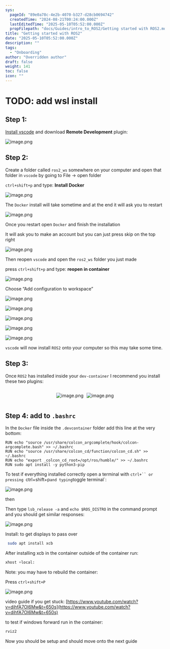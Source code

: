```yaml
---
sys:
  pageId: "89e0a78c-4e2b-4070-b327-d28cb0694742"
  createdTime: "2024-08-21T00:24:00.000Z"
  lastEditedTime: "2025-05-10T05:52:00.000Z"
  propFilepath: "docs/Guides/intro_to_ROS2/Getting started with ROS2.md"
title: "Getting started with ROS2"
date: "2025-05-10T05:52:00.000Z"
description: ""
tags:
  - "Onboarding"
author: "Overridden author"
draft: false
weight: 141
toc: false
icon: ""
---
```


# TODO: add wsl install

## Step 1:

[Install vscode](https://code.visualstudio.com/download) and download **Remote Development** plugin:

![image.png](https://prod-files-secure.s3.us-west-2.amazonaws.com/d518164a-d88e-44d1-a4ee-3adb3bd8bce0/efb52993-1881-4a40-b95e-6f020334f022/image.png?X-Amz-Algorithm=AWS4-HMAC-SHA256&X-Amz-Content-Sha256=UNSIGNED-PAYLOAD&X-Amz-Credential=ASIAZI2LB46672OCOUM6%2F20250528%2Fus-west-2%2Fs3%2Faws4_request&X-Amz-Date=20250528T022857Z&X-Amz-Expires=3600&X-Amz-Security-Token=IQoJb3JpZ2luX2VjEKH%2F%2F%2F%2F%2F%2F%2F%2F%2F%2FwEaCXVzLXdlc3QtMiJIMEYCIQDq1d3IPusKkSjpip%2BC0lkTGQb4N5i3s6hSS55O4vyNRAIhAL0ivjGuw4RYTRowZKOw7xwsD1OQrUfcwU0pGFrtFGGpKv8DCGoQABoMNjM3NDIzMTgzODA1IgwQtw77or0IleaEtcAq3ANknETxyUCB1svwiFkQdOZBMT4jWjB%2BgghBya8Eu6KtQUXpOFC0V3PoUHbn%2FiY3shCKHKXlHiJoLxwLtnajktPaRP00%2BMeJli3WiVMpeXRDT8HIbr7oIzj5hEMrmykQFNAWFcL%2F5P2zWmasN%2Feyp4Y3wA8efvNq8E2aBiKZHXJ2PV6fnXcELookq%2F1LQfLmZJgS2irLvKyHgbyBS3V7xsEbzv4rpg77y%2FD%2FTiwyhYTNmUwQVfh%2F5TpaGnR0LgqCNCtmcP8Z3UmtMr%2BBdykUPkVRCkjbnjsFrHNbG%2BDCmItHeJ%2FJwbHsKH%2BWG6ggyyj6C0bhubf5Sixs0JSqs%2Fdn3nJLJYger9UpJJRTKc54nvZqhLD1miALpqjeKzkTMeZ4u9J44FKzHsu6gDBgD%2FIPUnhhG%2FiYziRp3N4RDQ5xUghN9mDmL0M00R0HAjZqKWg9Z1vuzD6m4z5dLDk05Wyatf9CyevkhSx3LkSX6E258mF6h86bf4C7uwQjZLqoPWMNUUnwjskCXfJuE5x5Odkt4dA%2F5c1nijbIldDWg0PyVU1uY6Foa0WZRl3NJ5MsycUmH9Za4PkpzfiVoLmUEyX7%2BJw1wYRDSwc68M7m92I8GB0FB7qz%2BNPBQCSD7RrmdjCMvdnBBjqkAQgZWF0WnfXfJ1UZLyBaWlyWL51tzaJvZbaTC4v2%2FbSp15b9xdwRrPJ3TXZ7mXH0eNGWFGDoE4CC1btW0vNqNWZ2nEEdhDdrvR94H76vJsznOaZTOc%2FGw6RPLiCwL2FCqvQtbjQPO9TD4S5N6feaye9fuSH%2BQB3fg%2Bs40FSI4pBDOaepdl%2B8QXQCrFlu4BCIGAYPGIcBwelihyI7sDln2sR9l%2B9%2B&X-Amz-Signature=e9bd47ff5466af15a18575c73eec5d41e924fb0c99d841f9e67a90de73098af7&X-Amz-SignedHeaders=host&x-id=GetObject)

## Step 2:

Create a folder called `ros2_ws` somewhere on your computer and open that folder in `vscode` by going to File → open folder 

`ctrl+shift+p` and type: **Install Docker**

![image.png](https://prod-files-secure.s3.us-west-2.amazonaws.com/d518164a-d88e-44d1-a4ee-3adb3bd8bce0/2269dc0e-1cd5-47ff-bceb-c04ad9b2eab0/image.png?X-Amz-Algorithm=AWS4-HMAC-SHA256&X-Amz-Content-Sha256=UNSIGNED-PAYLOAD&X-Amz-Credential=ASIAZI2LB46672OCOUM6%2F20250528%2Fus-west-2%2Fs3%2Faws4_request&X-Amz-Date=20250528T022857Z&X-Amz-Expires=3600&X-Amz-Security-Token=IQoJb3JpZ2luX2VjEKH%2F%2F%2F%2F%2F%2F%2F%2F%2F%2FwEaCXVzLXdlc3QtMiJIMEYCIQDq1d3IPusKkSjpip%2BC0lkTGQb4N5i3s6hSS55O4vyNRAIhAL0ivjGuw4RYTRowZKOw7xwsD1OQrUfcwU0pGFrtFGGpKv8DCGoQABoMNjM3NDIzMTgzODA1IgwQtw77or0IleaEtcAq3ANknETxyUCB1svwiFkQdOZBMT4jWjB%2BgghBya8Eu6KtQUXpOFC0V3PoUHbn%2FiY3shCKHKXlHiJoLxwLtnajktPaRP00%2BMeJli3WiVMpeXRDT8HIbr7oIzj5hEMrmykQFNAWFcL%2F5P2zWmasN%2Feyp4Y3wA8efvNq8E2aBiKZHXJ2PV6fnXcELookq%2F1LQfLmZJgS2irLvKyHgbyBS3V7xsEbzv4rpg77y%2FD%2FTiwyhYTNmUwQVfh%2F5TpaGnR0LgqCNCtmcP8Z3UmtMr%2BBdykUPkVRCkjbnjsFrHNbG%2BDCmItHeJ%2FJwbHsKH%2BWG6ggyyj6C0bhubf5Sixs0JSqs%2Fdn3nJLJYger9UpJJRTKc54nvZqhLD1miALpqjeKzkTMeZ4u9J44FKzHsu6gDBgD%2FIPUnhhG%2FiYziRp3N4RDQ5xUghN9mDmL0M00R0HAjZqKWg9Z1vuzD6m4z5dLDk05Wyatf9CyevkhSx3LkSX6E258mF6h86bf4C7uwQjZLqoPWMNUUnwjskCXfJuE5x5Odkt4dA%2F5c1nijbIldDWg0PyVU1uY6Foa0WZRl3NJ5MsycUmH9Za4PkpzfiVoLmUEyX7%2BJw1wYRDSwc68M7m92I8GB0FB7qz%2BNPBQCSD7RrmdjCMvdnBBjqkAQgZWF0WnfXfJ1UZLyBaWlyWL51tzaJvZbaTC4v2%2FbSp15b9xdwRrPJ3TXZ7mXH0eNGWFGDoE4CC1btW0vNqNWZ2nEEdhDdrvR94H76vJsznOaZTOc%2FGw6RPLiCwL2FCqvQtbjQPO9TD4S5N6feaye9fuSH%2BQB3fg%2Bs40FSI4pBDOaepdl%2B8QXQCrFlu4BCIGAYPGIcBwelihyI7sDln2sR9l%2B9%2B&X-Amz-Signature=223fd326eb0fac54edc5f477363692eccca0f2acaa19cca3c128c78e3fe66093&X-Amz-SignedHeaders=host&x-id=GetObject)

The `Docker` install will take sometime and at the end it will ask you to restart

![image.png](https://prod-files-secure.s3.us-west-2.amazonaws.com/d518164a-d88e-44d1-a4ee-3adb3bd8bce0/ed233f78-be33-4b1f-b89c-9c346c0e961e/image.png?X-Amz-Algorithm=AWS4-HMAC-SHA256&X-Amz-Content-Sha256=UNSIGNED-PAYLOAD&X-Amz-Credential=ASIAZI2LB46672OCOUM6%2F20250528%2Fus-west-2%2Fs3%2Faws4_request&X-Amz-Date=20250528T022857Z&X-Amz-Expires=3600&X-Amz-Security-Token=IQoJb3JpZ2luX2VjEKH%2F%2F%2F%2F%2F%2F%2F%2F%2F%2FwEaCXVzLXdlc3QtMiJIMEYCIQDq1d3IPusKkSjpip%2BC0lkTGQb4N5i3s6hSS55O4vyNRAIhAL0ivjGuw4RYTRowZKOw7xwsD1OQrUfcwU0pGFrtFGGpKv8DCGoQABoMNjM3NDIzMTgzODA1IgwQtw77or0IleaEtcAq3ANknETxyUCB1svwiFkQdOZBMT4jWjB%2BgghBya8Eu6KtQUXpOFC0V3PoUHbn%2FiY3shCKHKXlHiJoLxwLtnajktPaRP00%2BMeJli3WiVMpeXRDT8HIbr7oIzj5hEMrmykQFNAWFcL%2F5P2zWmasN%2Feyp4Y3wA8efvNq8E2aBiKZHXJ2PV6fnXcELookq%2F1LQfLmZJgS2irLvKyHgbyBS3V7xsEbzv4rpg77y%2FD%2FTiwyhYTNmUwQVfh%2F5TpaGnR0LgqCNCtmcP8Z3UmtMr%2BBdykUPkVRCkjbnjsFrHNbG%2BDCmItHeJ%2FJwbHsKH%2BWG6ggyyj6C0bhubf5Sixs0JSqs%2Fdn3nJLJYger9UpJJRTKc54nvZqhLD1miALpqjeKzkTMeZ4u9J44FKzHsu6gDBgD%2FIPUnhhG%2FiYziRp3N4RDQ5xUghN9mDmL0M00R0HAjZqKWg9Z1vuzD6m4z5dLDk05Wyatf9CyevkhSx3LkSX6E258mF6h86bf4C7uwQjZLqoPWMNUUnwjskCXfJuE5x5Odkt4dA%2F5c1nijbIldDWg0PyVU1uY6Foa0WZRl3NJ5MsycUmH9Za4PkpzfiVoLmUEyX7%2BJw1wYRDSwc68M7m92I8GB0FB7qz%2BNPBQCSD7RrmdjCMvdnBBjqkAQgZWF0WnfXfJ1UZLyBaWlyWL51tzaJvZbaTC4v2%2FbSp15b9xdwRrPJ3TXZ7mXH0eNGWFGDoE4CC1btW0vNqNWZ2nEEdhDdrvR94H76vJsznOaZTOc%2FGw6RPLiCwL2FCqvQtbjQPO9TD4S5N6feaye9fuSH%2BQB3fg%2Bs40FSI4pBDOaepdl%2B8QXQCrFlu4BCIGAYPGIcBwelihyI7sDln2sR9l%2B9%2B&X-Amz-Signature=6c019c9331397ec47307be0c8b2abac3df2cd8977730ef3c258078b4c65de272&X-Amz-SignedHeaders=host&x-id=GetObject)

Once you restart open `Docker` and finish the installation

It will ask you to make an account but you can just press skip on the top right

![image.png](https://prod-files-secure.s3.us-west-2.amazonaws.com/d518164a-d88e-44d1-a4ee-3adb3bd8bce0/21010ad9-1659-4fd9-9f59-9932a09b2a3d/image.png?X-Amz-Algorithm=AWS4-HMAC-SHA256&X-Amz-Content-Sha256=UNSIGNED-PAYLOAD&X-Amz-Credential=ASIAZI2LB46672OCOUM6%2F20250528%2Fus-west-2%2Fs3%2Faws4_request&X-Amz-Date=20250528T022857Z&X-Amz-Expires=3600&X-Amz-Security-Token=IQoJb3JpZ2luX2VjEKH%2F%2F%2F%2F%2F%2F%2F%2F%2F%2FwEaCXVzLXdlc3QtMiJIMEYCIQDq1d3IPusKkSjpip%2BC0lkTGQb4N5i3s6hSS55O4vyNRAIhAL0ivjGuw4RYTRowZKOw7xwsD1OQrUfcwU0pGFrtFGGpKv8DCGoQABoMNjM3NDIzMTgzODA1IgwQtw77or0IleaEtcAq3ANknETxyUCB1svwiFkQdOZBMT4jWjB%2BgghBya8Eu6KtQUXpOFC0V3PoUHbn%2FiY3shCKHKXlHiJoLxwLtnajktPaRP00%2BMeJli3WiVMpeXRDT8HIbr7oIzj5hEMrmykQFNAWFcL%2F5P2zWmasN%2Feyp4Y3wA8efvNq8E2aBiKZHXJ2PV6fnXcELookq%2F1LQfLmZJgS2irLvKyHgbyBS3V7xsEbzv4rpg77y%2FD%2FTiwyhYTNmUwQVfh%2F5TpaGnR0LgqCNCtmcP8Z3UmtMr%2BBdykUPkVRCkjbnjsFrHNbG%2BDCmItHeJ%2FJwbHsKH%2BWG6ggyyj6C0bhubf5Sixs0JSqs%2Fdn3nJLJYger9UpJJRTKc54nvZqhLD1miALpqjeKzkTMeZ4u9J44FKzHsu6gDBgD%2FIPUnhhG%2FiYziRp3N4RDQ5xUghN9mDmL0M00R0HAjZqKWg9Z1vuzD6m4z5dLDk05Wyatf9CyevkhSx3LkSX6E258mF6h86bf4C7uwQjZLqoPWMNUUnwjskCXfJuE5x5Odkt4dA%2F5c1nijbIldDWg0PyVU1uY6Foa0WZRl3NJ5MsycUmH9Za4PkpzfiVoLmUEyX7%2BJw1wYRDSwc68M7m92I8GB0FB7qz%2BNPBQCSD7RrmdjCMvdnBBjqkAQgZWF0WnfXfJ1UZLyBaWlyWL51tzaJvZbaTC4v2%2FbSp15b9xdwRrPJ3TXZ7mXH0eNGWFGDoE4CC1btW0vNqNWZ2nEEdhDdrvR94H76vJsznOaZTOc%2FGw6RPLiCwL2FCqvQtbjQPO9TD4S5N6feaye9fuSH%2BQB3fg%2Bs40FSI4pBDOaepdl%2B8QXQCrFlu4BCIGAYPGIcBwelihyI7sDln2sR9l%2B9%2B&X-Amz-Signature=bff43c0bb8d975d6ad8375964a5bb66a4e484dbbe9fac05016e07d06a1805079&X-Amz-SignedHeaders=host&x-id=GetObject)

Then reopen `vscode` and open the `ros2_ws` folder you just made

press `ctrl+shift+p` and type: **reopen in container**

![image.png](https://prod-files-secure.s3.us-west-2.amazonaws.com/d518164a-d88e-44d1-a4ee-3adb3bd8bce0/4e93b8c2-41ad-488c-8095-c74205196118/image.png?X-Amz-Algorithm=AWS4-HMAC-SHA256&X-Amz-Content-Sha256=UNSIGNED-PAYLOAD&X-Amz-Credential=ASIAZI2LB46672OCOUM6%2F20250528%2Fus-west-2%2Fs3%2Faws4_request&X-Amz-Date=20250528T022857Z&X-Amz-Expires=3600&X-Amz-Security-Token=IQoJb3JpZ2luX2VjEKH%2F%2F%2F%2F%2F%2F%2F%2F%2F%2FwEaCXVzLXdlc3QtMiJIMEYCIQDq1d3IPusKkSjpip%2BC0lkTGQb4N5i3s6hSS55O4vyNRAIhAL0ivjGuw4RYTRowZKOw7xwsD1OQrUfcwU0pGFrtFGGpKv8DCGoQABoMNjM3NDIzMTgzODA1IgwQtw77or0IleaEtcAq3ANknETxyUCB1svwiFkQdOZBMT4jWjB%2BgghBya8Eu6KtQUXpOFC0V3PoUHbn%2FiY3shCKHKXlHiJoLxwLtnajktPaRP00%2BMeJli3WiVMpeXRDT8HIbr7oIzj5hEMrmykQFNAWFcL%2F5P2zWmasN%2Feyp4Y3wA8efvNq8E2aBiKZHXJ2PV6fnXcELookq%2F1LQfLmZJgS2irLvKyHgbyBS3V7xsEbzv4rpg77y%2FD%2FTiwyhYTNmUwQVfh%2F5TpaGnR0LgqCNCtmcP8Z3UmtMr%2BBdykUPkVRCkjbnjsFrHNbG%2BDCmItHeJ%2FJwbHsKH%2BWG6ggyyj6C0bhubf5Sixs0JSqs%2Fdn3nJLJYger9UpJJRTKc54nvZqhLD1miALpqjeKzkTMeZ4u9J44FKzHsu6gDBgD%2FIPUnhhG%2FiYziRp3N4RDQ5xUghN9mDmL0M00R0HAjZqKWg9Z1vuzD6m4z5dLDk05Wyatf9CyevkhSx3LkSX6E258mF6h86bf4C7uwQjZLqoPWMNUUnwjskCXfJuE5x5Odkt4dA%2F5c1nijbIldDWg0PyVU1uY6Foa0WZRl3NJ5MsycUmH9Za4PkpzfiVoLmUEyX7%2BJw1wYRDSwc68M7m92I8GB0FB7qz%2BNPBQCSD7RrmdjCMvdnBBjqkAQgZWF0WnfXfJ1UZLyBaWlyWL51tzaJvZbaTC4v2%2FbSp15b9xdwRrPJ3TXZ7mXH0eNGWFGDoE4CC1btW0vNqNWZ2nEEdhDdrvR94H76vJsznOaZTOc%2FGw6RPLiCwL2FCqvQtbjQPO9TD4S5N6feaye9fuSH%2BQB3fg%2Bs40FSI4pBDOaepdl%2B8QXQCrFlu4BCIGAYPGIcBwelihyI7sDln2sR9l%2B9%2B&X-Amz-Signature=effb98cd327ce16dfb00a5262c9b6f6d981ba93b7e0b1b5b7582abf769d28690&X-Amz-SignedHeaders=host&x-id=GetObject)

Choose “Add configuration to workspace”

![image.png](https://prod-files-secure.s3.us-west-2.amazonaws.com/d518164a-d88e-44d1-a4ee-3adb3bd8bce0/9560b282-5060-4989-ba37-97e7b2c22476/image.png?X-Amz-Algorithm=AWS4-HMAC-SHA256&X-Amz-Content-Sha256=UNSIGNED-PAYLOAD&X-Amz-Credential=ASIAZI2LB46672OCOUM6%2F20250528%2Fus-west-2%2Fs3%2Faws4_request&X-Amz-Date=20250528T022857Z&X-Amz-Expires=3600&X-Amz-Security-Token=IQoJb3JpZ2luX2VjEKH%2F%2F%2F%2F%2F%2F%2F%2F%2F%2FwEaCXVzLXdlc3QtMiJIMEYCIQDq1d3IPusKkSjpip%2BC0lkTGQb4N5i3s6hSS55O4vyNRAIhAL0ivjGuw4RYTRowZKOw7xwsD1OQrUfcwU0pGFrtFGGpKv8DCGoQABoMNjM3NDIzMTgzODA1IgwQtw77or0IleaEtcAq3ANknETxyUCB1svwiFkQdOZBMT4jWjB%2BgghBya8Eu6KtQUXpOFC0V3PoUHbn%2FiY3shCKHKXlHiJoLxwLtnajktPaRP00%2BMeJli3WiVMpeXRDT8HIbr7oIzj5hEMrmykQFNAWFcL%2F5P2zWmasN%2Feyp4Y3wA8efvNq8E2aBiKZHXJ2PV6fnXcELookq%2F1LQfLmZJgS2irLvKyHgbyBS3V7xsEbzv4rpg77y%2FD%2FTiwyhYTNmUwQVfh%2F5TpaGnR0LgqCNCtmcP8Z3UmtMr%2BBdykUPkVRCkjbnjsFrHNbG%2BDCmItHeJ%2FJwbHsKH%2BWG6ggyyj6C0bhubf5Sixs0JSqs%2Fdn3nJLJYger9UpJJRTKc54nvZqhLD1miALpqjeKzkTMeZ4u9J44FKzHsu6gDBgD%2FIPUnhhG%2FiYziRp3N4RDQ5xUghN9mDmL0M00R0HAjZqKWg9Z1vuzD6m4z5dLDk05Wyatf9CyevkhSx3LkSX6E258mF6h86bf4C7uwQjZLqoPWMNUUnwjskCXfJuE5x5Odkt4dA%2F5c1nijbIldDWg0PyVU1uY6Foa0WZRl3NJ5MsycUmH9Za4PkpzfiVoLmUEyX7%2BJw1wYRDSwc68M7m92I8GB0FB7qz%2BNPBQCSD7RrmdjCMvdnBBjqkAQgZWF0WnfXfJ1UZLyBaWlyWL51tzaJvZbaTC4v2%2FbSp15b9xdwRrPJ3TXZ7mXH0eNGWFGDoE4CC1btW0vNqNWZ2nEEdhDdrvR94H76vJsznOaZTOc%2FGw6RPLiCwL2FCqvQtbjQPO9TD4S5N6feaye9fuSH%2BQB3fg%2Bs40FSI4pBDOaepdl%2B8QXQCrFlu4BCIGAYPGIcBwelihyI7sDln2sR9l%2B9%2B&X-Amz-Signature=110ed8bf7fb2f70ed182dd9ae8d79a6fcd1f8259c0081354e2fd4c49fb068fa4&X-Amz-SignedHeaders=host&x-id=GetObject)

![image.png](https://prod-files-secure.s3.us-west-2.amazonaws.com/d518164a-d88e-44d1-a4ee-3adb3bd8bce0/2ee63f81-886b-48e8-a553-dc6e5eac99e4/image.png?X-Amz-Algorithm=AWS4-HMAC-SHA256&X-Amz-Content-Sha256=UNSIGNED-PAYLOAD&X-Amz-Credential=ASIAZI2LB46672OCOUM6%2F20250528%2Fus-west-2%2Fs3%2Faws4_request&X-Amz-Date=20250528T022857Z&X-Amz-Expires=3600&X-Amz-Security-Token=IQoJb3JpZ2luX2VjEKH%2F%2F%2F%2F%2F%2F%2F%2F%2F%2FwEaCXVzLXdlc3QtMiJIMEYCIQDq1d3IPusKkSjpip%2BC0lkTGQb4N5i3s6hSS55O4vyNRAIhAL0ivjGuw4RYTRowZKOw7xwsD1OQrUfcwU0pGFrtFGGpKv8DCGoQABoMNjM3NDIzMTgzODA1IgwQtw77or0IleaEtcAq3ANknETxyUCB1svwiFkQdOZBMT4jWjB%2BgghBya8Eu6KtQUXpOFC0V3PoUHbn%2FiY3shCKHKXlHiJoLxwLtnajktPaRP00%2BMeJli3WiVMpeXRDT8HIbr7oIzj5hEMrmykQFNAWFcL%2F5P2zWmasN%2Feyp4Y3wA8efvNq8E2aBiKZHXJ2PV6fnXcELookq%2F1LQfLmZJgS2irLvKyHgbyBS3V7xsEbzv4rpg77y%2FD%2FTiwyhYTNmUwQVfh%2F5TpaGnR0LgqCNCtmcP8Z3UmtMr%2BBdykUPkVRCkjbnjsFrHNbG%2BDCmItHeJ%2FJwbHsKH%2BWG6ggyyj6C0bhubf5Sixs0JSqs%2Fdn3nJLJYger9UpJJRTKc54nvZqhLD1miALpqjeKzkTMeZ4u9J44FKzHsu6gDBgD%2FIPUnhhG%2FiYziRp3N4RDQ5xUghN9mDmL0M00R0HAjZqKWg9Z1vuzD6m4z5dLDk05Wyatf9CyevkhSx3LkSX6E258mF6h86bf4C7uwQjZLqoPWMNUUnwjskCXfJuE5x5Odkt4dA%2F5c1nijbIldDWg0PyVU1uY6Foa0WZRl3NJ5MsycUmH9Za4PkpzfiVoLmUEyX7%2BJw1wYRDSwc68M7m92I8GB0FB7qz%2BNPBQCSD7RrmdjCMvdnBBjqkAQgZWF0WnfXfJ1UZLyBaWlyWL51tzaJvZbaTC4v2%2FbSp15b9xdwRrPJ3TXZ7mXH0eNGWFGDoE4CC1btW0vNqNWZ2nEEdhDdrvR94H76vJsznOaZTOc%2FGw6RPLiCwL2FCqvQtbjQPO9TD4S5N6feaye9fuSH%2BQB3fg%2Bs40FSI4pBDOaepdl%2B8QXQCrFlu4BCIGAYPGIcBwelihyI7sDln2sR9l%2B9%2B&X-Amz-Signature=387c879e70a8134695f329957c7344acae41885f062083d051ffe2c8ed889c8e&X-Amz-SignedHeaders=host&x-id=GetObject)

![image.png](https://prod-files-secure.s3.us-west-2.amazonaws.com/d518164a-d88e-44d1-a4ee-3adb3bd8bce0/ae1580b2-b048-407e-aed9-b584224a7a04/image.png?X-Amz-Algorithm=AWS4-HMAC-SHA256&X-Amz-Content-Sha256=UNSIGNED-PAYLOAD&X-Amz-Credential=ASIAZI2LB46672OCOUM6%2F20250528%2Fus-west-2%2Fs3%2Faws4_request&X-Amz-Date=20250528T022857Z&X-Amz-Expires=3600&X-Amz-Security-Token=IQoJb3JpZ2luX2VjEKH%2F%2F%2F%2F%2F%2F%2F%2F%2F%2FwEaCXVzLXdlc3QtMiJIMEYCIQDq1d3IPusKkSjpip%2BC0lkTGQb4N5i3s6hSS55O4vyNRAIhAL0ivjGuw4RYTRowZKOw7xwsD1OQrUfcwU0pGFrtFGGpKv8DCGoQABoMNjM3NDIzMTgzODA1IgwQtw77or0IleaEtcAq3ANknETxyUCB1svwiFkQdOZBMT4jWjB%2BgghBya8Eu6KtQUXpOFC0V3PoUHbn%2FiY3shCKHKXlHiJoLxwLtnajktPaRP00%2BMeJli3WiVMpeXRDT8HIbr7oIzj5hEMrmykQFNAWFcL%2F5P2zWmasN%2Feyp4Y3wA8efvNq8E2aBiKZHXJ2PV6fnXcELookq%2F1LQfLmZJgS2irLvKyHgbyBS3V7xsEbzv4rpg77y%2FD%2FTiwyhYTNmUwQVfh%2F5TpaGnR0LgqCNCtmcP8Z3UmtMr%2BBdykUPkVRCkjbnjsFrHNbG%2BDCmItHeJ%2FJwbHsKH%2BWG6ggyyj6C0bhubf5Sixs0JSqs%2Fdn3nJLJYger9UpJJRTKc54nvZqhLD1miALpqjeKzkTMeZ4u9J44FKzHsu6gDBgD%2FIPUnhhG%2FiYziRp3N4RDQ5xUghN9mDmL0M00R0HAjZqKWg9Z1vuzD6m4z5dLDk05Wyatf9CyevkhSx3LkSX6E258mF6h86bf4C7uwQjZLqoPWMNUUnwjskCXfJuE5x5Odkt4dA%2F5c1nijbIldDWg0PyVU1uY6Foa0WZRl3NJ5MsycUmH9Za4PkpzfiVoLmUEyX7%2BJw1wYRDSwc68M7m92I8GB0FB7qz%2BNPBQCSD7RrmdjCMvdnBBjqkAQgZWF0WnfXfJ1UZLyBaWlyWL51tzaJvZbaTC4v2%2FbSp15b9xdwRrPJ3TXZ7mXH0eNGWFGDoE4CC1btW0vNqNWZ2nEEdhDdrvR94H76vJsznOaZTOc%2FGw6RPLiCwL2FCqvQtbjQPO9TD4S5N6feaye9fuSH%2BQB3fg%2Bs40FSI4pBDOaepdl%2B8QXQCrFlu4BCIGAYPGIcBwelihyI7sDln2sR9l%2B9%2B&X-Amz-Signature=1a40a279e782ed0a8bb6082ff23f16eae1fa4c4a1ac2a2e3f842c6344eecc219&X-Amz-SignedHeaders=host&x-id=GetObject)

![image.png](https://prod-files-secure.s3.us-west-2.amazonaws.com/d518164a-d88e-44d1-a4ee-3adb3bd8bce0/53255b28-f75e-430f-b9e3-c0ac8577e42b/image.png?X-Amz-Algorithm=AWS4-HMAC-SHA256&X-Amz-Content-Sha256=UNSIGNED-PAYLOAD&X-Amz-Credential=ASIAZI2LB46672OCOUM6%2F20250528%2Fus-west-2%2Fs3%2Faws4_request&X-Amz-Date=20250528T022857Z&X-Amz-Expires=3600&X-Amz-Security-Token=IQoJb3JpZ2luX2VjEKH%2F%2F%2F%2F%2F%2F%2F%2F%2F%2FwEaCXVzLXdlc3QtMiJIMEYCIQDq1d3IPusKkSjpip%2BC0lkTGQb4N5i3s6hSS55O4vyNRAIhAL0ivjGuw4RYTRowZKOw7xwsD1OQrUfcwU0pGFrtFGGpKv8DCGoQABoMNjM3NDIzMTgzODA1IgwQtw77or0IleaEtcAq3ANknETxyUCB1svwiFkQdOZBMT4jWjB%2BgghBya8Eu6KtQUXpOFC0V3PoUHbn%2FiY3shCKHKXlHiJoLxwLtnajktPaRP00%2BMeJli3WiVMpeXRDT8HIbr7oIzj5hEMrmykQFNAWFcL%2F5P2zWmasN%2Feyp4Y3wA8efvNq8E2aBiKZHXJ2PV6fnXcELookq%2F1LQfLmZJgS2irLvKyHgbyBS3V7xsEbzv4rpg77y%2FD%2FTiwyhYTNmUwQVfh%2F5TpaGnR0LgqCNCtmcP8Z3UmtMr%2BBdykUPkVRCkjbnjsFrHNbG%2BDCmItHeJ%2FJwbHsKH%2BWG6ggyyj6C0bhubf5Sixs0JSqs%2Fdn3nJLJYger9UpJJRTKc54nvZqhLD1miALpqjeKzkTMeZ4u9J44FKzHsu6gDBgD%2FIPUnhhG%2FiYziRp3N4RDQ5xUghN9mDmL0M00R0HAjZqKWg9Z1vuzD6m4z5dLDk05Wyatf9CyevkhSx3LkSX6E258mF6h86bf4C7uwQjZLqoPWMNUUnwjskCXfJuE5x5Odkt4dA%2F5c1nijbIldDWg0PyVU1uY6Foa0WZRl3NJ5MsycUmH9Za4PkpzfiVoLmUEyX7%2BJw1wYRDSwc68M7m92I8GB0FB7qz%2BNPBQCSD7RrmdjCMvdnBBjqkAQgZWF0WnfXfJ1UZLyBaWlyWL51tzaJvZbaTC4v2%2FbSp15b9xdwRrPJ3TXZ7mXH0eNGWFGDoE4CC1btW0vNqNWZ2nEEdhDdrvR94H76vJsznOaZTOc%2FGw6RPLiCwL2FCqvQtbjQPO9TD4S5N6feaye9fuSH%2BQB3fg%2Bs40FSI4pBDOaepdl%2B8QXQCrFlu4BCIGAYPGIcBwelihyI7sDln2sR9l%2B9%2B&X-Amz-Signature=6cbc27deb55e877f462bddb3c084625abbfd6a02c4c6ac5df4904266ac3a544d&X-Amz-SignedHeaders=host&x-id=GetObject)

![image.png](https://prod-files-secure.s3.us-west-2.amazonaws.com/d518164a-d88e-44d1-a4ee-3adb3bd8bce0/7c562767-5af9-4ffb-97d1-327bcdf4ee00/image.png?X-Amz-Algorithm=AWS4-HMAC-SHA256&X-Amz-Content-Sha256=UNSIGNED-PAYLOAD&X-Amz-Credential=ASIAZI2LB46672OCOUM6%2F20250528%2Fus-west-2%2Fs3%2Faws4_request&X-Amz-Date=20250528T022857Z&X-Amz-Expires=3600&X-Amz-Security-Token=IQoJb3JpZ2luX2VjEKH%2F%2F%2F%2F%2F%2F%2F%2F%2F%2FwEaCXVzLXdlc3QtMiJIMEYCIQDq1d3IPusKkSjpip%2BC0lkTGQb4N5i3s6hSS55O4vyNRAIhAL0ivjGuw4RYTRowZKOw7xwsD1OQrUfcwU0pGFrtFGGpKv8DCGoQABoMNjM3NDIzMTgzODA1IgwQtw77or0IleaEtcAq3ANknETxyUCB1svwiFkQdOZBMT4jWjB%2BgghBya8Eu6KtQUXpOFC0V3PoUHbn%2FiY3shCKHKXlHiJoLxwLtnajktPaRP00%2BMeJli3WiVMpeXRDT8HIbr7oIzj5hEMrmykQFNAWFcL%2F5P2zWmasN%2Feyp4Y3wA8efvNq8E2aBiKZHXJ2PV6fnXcELookq%2F1LQfLmZJgS2irLvKyHgbyBS3V7xsEbzv4rpg77y%2FD%2FTiwyhYTNmUwQVfh%2F5TpaGnR0LgqCNCtmcP8Z3UmtMr%2BBdykUPkVRCkjbnjsFrHNbG%2BDCmItHeJ%2FJwbHsKH%2BWG6ggyyj6C0bhubf5Sixs0JSqs%2Fdn3nJLJYger9UpJJRTKc54nvZqhLD1miALpqjeKzkTMeZ4u9J44FKzHsu6gDBgD%2FIPUnhhG%2FiYziRp3N4RDQ5xUghN9mDmL0M00R0HAjZqKWg9Z1vuzD6m4z5dLDk05Wyatf9CyevkhSx3LkSX6E258mF6h86bf4C7uwQjZLqoPWMNUUnwjskCXfJuE5x5Odkt4dA%2F5c1nijbIldDWg0PyVU1uY6Foa0WZRl3NJ5MsycUmH9Za4PkpzfiVoLmUEyX7%2BJw1wYRDSwc68M7m92I8GB0FB7qz%2BNPBQCSD7RrmdjCMvdnBBjqkAQgZWF0WnfXfJ1UZLyBaWlyWL51tzaJvZbaTC4v2%2FbSp15b9xdwRrPJ3TXZ7mXH0eNGWFGDoE4CC1btW0vNqNWZ2nEEdhDdrvR94H76vJsznOaZTOc%2FGw6RPLiCwL2FCqvQtbjQPO9TD4S5N6feaye9fuSH%2BQB3fg%2Bs40FSI4pBDOaepdl%2B8QXQCrFlu4BCIGAYPGIcBwelihyI7sDln2sR9l%2B9%2B&X-Amz-Signature=e266b55818047f69f399777ae7f2bbe3ae059ba3675d1a10c7d9eea038470527&X-Amz-SignedHeaders=host&x-id=GetObject)

`vscode` will now install `ROS2` onto your computer so this may take some time.

## Step 3:

Once `ROS2` has installed inside your `dev-container` I recommend you install these two plugins:

<div style="display: flex;flex-direction: row; column-gap:10px; max-width: 630px;justify-content: center;">
<div>

![image.png](https://prod-files-secure.s3.us-west-2.amazonaws.com/d518164a-d88e-44d1-a4ee-3adb3bd8bce0/3fc3d550-5a54-4ba1-ba6b-faa01cdb7369/image.png?X-Amz-Algorithm=AWS4-HMAC-SHA256&X-Amz-Content-Sha256=UNSIGNED-PAYLOAD&X-Amz-Credential=ASIAZI2LB466UWRNG6GA%2F20250528%2Fus-west-2%2Fs3%2Faws4_request&X-Amz-Date=20250528T022901Z&X-Amz-Expires=3600&X-Amz-Security-Token=IQoJb3JpZ2luX2VjEKH%2F%2F%2F%2F%2F%2F%2F%2F%2F%2FwEaCXVzLXdlc3QtMiJIMEYCIQClqlFzpw%2FNmUw6t1FvUVqgMjF8Sl8uky51WVpSOC4M%2FAIhANfVgqxF8v7JefFaWVWMm0JyFXgA%2FyXWy6fApCYNPd8oKv8DCGoQABoMNjM3NDIzMTgzODA1Igxl%2BR8Aw0p9%2FXIe6Toq3AN3wraA4Kp6%2FqN1n8jdxh8jRu5cjiynaSB15xdgui5vM%2FFrUbwyFDIuGR8JttE6qHApxqaaM9shNu9gxhjKmE1GiiyKucvZyEL4El9L8E2WKZ8WzGH%2B2PvRA8MM8EPqAr%2FYxOPi6z%2BWt%2BHaQ2pZKZZQFtP9H4qCHsSR7%2BHaydLoyJFLfuZfxpkLhwtjeqQb2Xj6fiFqnibNyHzV6Emeg9yC4cllCCdke4QZKj%2Fq7Cm77nGqU6U6DN1gZ0fIzATrwpg1UCXAkKWX%2B53hOFl8QGYEfXJQMigXUNZGt%2BYLQn3ePaK6gjAgQy17udZzZGRFTJyfrRgZjNEfOOV94sDfSuESlhgRgXCDnwiwMEyhWLQEp%2BIfGjeQBpCeYpIBuUgW60mjCF0NU2TGsH44iei6cr4eQ2YkONghg7AECrZdov3jMWONwBm6uhsTh39%2FUKXoNQoXfRPw4X9kJ2RjFaLhLlk9PNkIQ5QPynSi8gvMs8LxnsM7E03hGSs%2F32R8tmDL1ghutcZ72jtgZLGkAhybkMG2O8X23%2FnoLPPfgsJrXQ%2FK35VV1o7qTf6ePx3HBIjYzFC%2FgwGC8S3fwJGUGgbt3WtX%2FBko57aEwDP81Rk9j9bAFA91wWI4RqDj369sKDDyvNnBBjqkAesIvKdYTADJuzCT6m5diLmWT8Y1vixrhuZfMuFejpC85WOW%2Bx3DdYKIzDDqcQfS%2Bza%2F2QwowRclleCcMVPJQ5A0RkGn52ZY9HSLjfFvgWXM%2BNMAxwLXoZL%2FL1cvcD0w36w0I0JEys4diYDGgldWqRBnzEK7%2BzXHsQ9%2FW4vH%2B5115uwlORv52U9Z39VWlCxpn%2F%2F16xHSsGJjB%2Bj9qPCNheW3z6L7&X-Amz-Signature=f2cd9c689b88627b9f670e1d48538c22a72dcd3452d221b4fa0afc186b80a878&X-Amz-SignedHeaders=host&x-id=GetObject)

</div>
<div>

![image.png](https://prod-files-secure.s3.us-west-2.amazonaws.com/d518164a-d88e-44d1-a4ee-3adb3bd8bce0/d994cc66-13c2-4093-a5a3-f84cf4601a82/image.png?X-Amz-Algorithm=AWS4-HMAC-SHA256&X-Amz-Content-Sha256=UNSIGNED-PAYLOAD&X-Amz-Credential=ASIAZI2LB466WGJSGZSP%2F20250528%2Fus-west-2%2Fs3%2Faws4_request&X-Amz-Date=20250528T022901Z&X-Amz-Expires=3600&X-Amz-Security-Token=IQoJb3JpZ2luX2VjEKH%2F%2F%2F%2F%2F%2F%2F%2F%2F%2FwEaCXVzLXdlc3QtMiJIMEYCIQDnk4VMberwe5Tax3MBD%2BCdxS9toeY4xNDB4EfIo3RWewIhALph5KI9he9UNQ4W3Kq94Bl2vNMJDEtuPfl6O70UF1U%2BKv8DCGoQABoMNjM3NDIzMTgzODA1Igz%2BCbnqUvlByc0p92Eq3AOMo89eM9pYwd9PzPNqax04BIUm%2Fnzt6jWosx6wykppirU27wt8i%2Fz8Sn8nm%2BeKvNUXwpSVm3BSI90uquafc0I%2Brl30c69HC%2FkE9KGgcBRmVoEBREu3TLusSQrD36tH79oHiG%2B3%2FppKdMhUnrdSfqQPL2WQj4ltPQ5poeNf5c0IlZ8PYzP6J85iyJn61J1Z9s9ZpXAH5xwk4IsHrGId3vjgrRvwNb6ZffvY%2BVGlxjlCZLpB2iYv%2FJ8SKggKejiIKohS51dyqmqa2D8UWDSRaNBBAKe59A0nhWFs2EdCxFGW3AlNWYU5vnKiGE7OGD2mP0okit59R4q0L3Jz%2B6yjmHP6rZeHybudDiC0gTlUTjqkixFFdiFj8eY9ZE4d8vHg7Zl6DEhJl67VbuvoxcEde%2FHDShb4Ehb80iN5l3kCZ08lIuVb2LRac3C%2FF5rH28fRaLPZMwUCqBR3m05ZPVl1CKvjDARoH4ACbEMhijFHYf8eI%2FDmZDKbi28q6oevNOXMKESed9y1cgFYGWEFw5RzX3Md0sSW%2FHWKuRS5134XPcXGrFWTFze3sOabFvQPOSpoXGE3WU%2BwhEG88LdoPw5S6NDLYv0KHQHa2Yh37cyqJm2NykosmVEPwYCsh5jjYTCTvdnBBjqkAdRD0ZgjN3MM2jNxMQ0d56fX1oJbg32xl0%2BriFuuWY0KwygvYSYyi%2FgTMUKouIhDcaTfOS8P04EmxXGkcu9cyvedJEX6hh2mMXAmkSdzRHQz1no%2BfeBTU9h3%2B9hFP279jPlW7BSNCkFONdHFl2y8t%2F2I7Nkb%2FiUM6gy01KqcuA1Ood7zGi5U1%2FmasDkd%2Bdz1kS7NTqCyY1LbtFicKPL4TeDcXlQM&X-Amz-Signature=e0d86c3059acbb4c13650ec959c82034b68a500783bc4270bc3bb02f1005946f&X-Amz-SignedHeaders=host&x-id=GetObject)

</div>
</div>

## Step 4: add to `.bashrc`

In the `Docker` file inside the `.devcontainer` folder add this line at the very bottom: 

```docker
RUN echo "source /usr/share/colcon_argcomplete/hook/colcon-argcomplete.bash" >> ~/.bashrc
RUN echo "source /usr/share/colcon_cd/function/colcon_cd.sh" >> ~/.bashrc
RUN echo "export _colcon_cd_root=/opt/ros/humble/" >> ~/.bashrc
RUN sudo apt install -y python3-pip 
```

To test if everything installed correctly open a terminal with `ctrl+`` or pressing `ctrl+shift+p` and typing `toggle terminal`:

![image.png](https://prod-files-secure.s3.us-west-2.amazonaws.com/d518164a-d88e-44d1-a4ee-3adb3bd8bce0/6a4943d8-b04e-4c02-9a58-775f3384d1a5/image.png?X-Amz-Algorithm=AWS4-HMAC-SHA256&X-Amz-Content-Sha256=UNSIGNED-PAYLOAD&X-Amz-Credential=ASIAZI2LB46672OCOUM6%2F20250528%2Fus-west-2%2Fs3%2Faws4_request&X-Amz-Date=20250528T022857Z&X-Amz-Expires=3600&X-Amz-Security-Token=IQoJb3JpZ2luX2VjEKH%2F%2F%2F%2F%2F%2F%2F%2F%2F%2FwEaCXVzLXdlc3QtMiJIMEYCIQDq1d3IPusKkSjpip%2BC0lkTGQb4N5i3s6hSS55O4vyNRAIhAL0ivjGuw4RYTRowZKOw7xwsD1OQrUfcwU0pGFrtFGGpKv8DCGoQABoMNjM3NDIzMTgzODA1IgwQtw77or0IleaEtcAq3ANknETxyUCB1svwiFkQdOZBMT4jWjB%2BgghBya8Eu6KtQUXpOFC0V3PoUHbn%2FiY3shCKHKXlHiJoLxwLtnajktPaRP00%2BMeJli3WiVMpeXRDT8HIbr7oIzj5hEMrmykQFNAWFcL%2F5P2zWmasN%2Feyp4Y3wA8efvNq8E2aBiKZHXJ2PV6fnXcELookq%2F1LQfLmZJgS2irLvKyHgbyBS3V7xsEbzv4rpg77y%2FD%2FTiwyhYTNmUwQVfh%2F5TpaGnR0LgqCNCtmcP8Z3UmtMr%2BBdykUPkVRCkjbnjsFrHNbG%2BDCmItHeJ%2FJwbHsKH%2BWG6ggyyj6C0bhubf5Sixs0JSqs%2Fdn3nJLJYger9UpJJRTKc54nvZqhLD1miALpqjeKzkTMeZ4u9J44FKzHsu6gDBgD%2FIPUnhhG%2FiYziRp3N4RDQ5xUghN9mDmL0M00R0HAjZqKWg9Z1vuzD6m4z5dLDk05Wyatf9CyevkhSx3LkSX6E258mF6h86bf4C7uwQjZLqoPWMNUUnwjskCXfJuE5x5Odkt4dA%2F5c1nijbIldDWg0PyVU1uY6Foa0WZRl3NJ5MsycUmH9Za4PkpzfiVoLmUEyX7%2BJw1wYRDSwc68M7m92I8GB0FB7qz%2BNPBQCSD7RrmdjCMvdnBBjqkAQgZWF0WnfXfJ1UZLyBaWlyWL51tzaJvZbaTC4v2%2FbSp15b9xdwRrPJ3TXZ7mXH0eNGWFGDoE4CC1btW0vNqNWZ2nEEdhDdrvR94H76vJsznOaZTOc%2FGw6RPLiCwL2FCqvQtbjQPO9TD4S5N6feaye9fuSH%2BQB3fg%2Bs40FSI4pBDOaepdl%2B8QXQCrFlu4BCIGAYPGIcBwelihyI7sDln2sR9l%2B9%2B&X-Amz-Signature=10f0ac2f706fb0d3015df814759952b0291ff8d455d66750b3cd70ccdd03789c&X-Amz-SignedHeaders=host&x-id=GetObject)

then 

Then type `lsb_release -a` and `echo $ROS_DISTRO` in the command prompt and you should get similar responses:

![image.png](https://prod-files-secure.s3.us-west-2.amazonaws.com/d518164a-d88e-44d1-a4ee-3adb3bd8bce0/3e635dec-a805-4e85-8b9e-d000e5b71a4e/image.png?X-Amz-Algorithm=AWS4-HMAC-SHA256&X-Amz-Content-Sha256=UNSIGNED-PAYLOAD&X-Amz-Credential=ASIAZI2LB46672OCOUM6%2F20250528%2Fus-west-2%2Fs3%2Faws4_request&X-Amz-Date=20250528T022857Z&X-Amz-Expires=3600&X-Amz-Security-Token=IQoJb3JpZ2luX2VjEKH%2F%2F%2F%2F%2F%2F%2F%2F%2F%2FwEaCXVzLXdlc3QtMiJIMEYCIQDq1d3IPusKkSjpip%2BC0lkTGQb4N5i3s6hSS55O4vyNRAIhAL0ivjGuw4RYTRowZKOw7xwsD1OQrUfcwU0pGFrtFGGpKv8DCGoQABoMNjM3NDIzMTgzODA1IgwQtw77or0IleaEtcAq3ANknETxyUCB1svwiFkQdOZBMT4jWjB%2BgghBya8Eu6KtQUXpOFC0V3PoUHbn%2FiY3shCKHKXlHiJoLxwLtnajktPaRP00%2BMeJli3WiVMpeXRDT8HIbr7oIzj5hEMrmykQFNAWFcL%2F5P2zWmasN%2Feyp4Y3wA8efvNq8E2aBiKZHXJ2PV6fnXcELookq%2F1LQfLmZJgS2irLvKyHgbyBS3V7xsEbzv4rpg77y%2FD%2FTiwyhYTNmUwQVfh%2F5TpaGnR0LgqCNCtmcP8Z3UmtMr%2BBdykUPkVRCkjbnjsFrHNbG%2BDCmItHeJ%2FJwbHsKH%2BWG6ggyyj6C0bhubf5Sixs0JSqs%2Fdn3nJLJYger9UpJJRTKc54nvZqhLD1miALpqjeKzkTMeZ4u9J44FKzHsu6gDBgD%2FIPUnhhG%2FiYziRp3N4RDQ5xUghN9mDmL0M00R0HAjZqKWg9Z1vuzD6m4z5dLDk05Wyatf9CyevkhSx3LkSX6E258mF6h86bf4C7uwQjZLqoPWMNUUnwjskCXfJuE5x5Odkt4dA%2F5c1nijbIldDWg0PyVU1uY6Foa0WZRl3NJ5MsycUmH9Za4PkpzfiVoLmUEyX7%2BJw1wYRDSwc68M7m92I8GB0FB7qz%2BNPBQCSD7RrmdjCMvdnBBjqkAQgZWF0WnfXfJ1UZLyBaWlyWL51tzaJvZbaTC4v2%2FbSp15b9xdwRrPJ3TXZ7mXH0eNGWFGDoE4CC1btW0vNqNWZ2nEEdhDdrvR94H76vJsznOaZTOc%2FGw6RPLiCwL2FCqvQtbjQPO9TD4S5N6feaye9fuSH%2BQB3fg%2Bs40FSI4pBDOaepdl%2B8QXQCrFlu4BCIGAYPGIcBwelihyI7sDln2sR9l%2B9%2B&X-Amz-Signature=248b99f29abd1db1f19e7ad825987699f567c86bce7130fd734bd5f25d9961b6&X-Amz-SignedHeaders=host&x-id=GetObject)

Install:  to get displays to pass over

```bash
 sudo apt install xcb
```

After installing xcb in the container outside of the container run:

```python
xhost +local:
```

Note: you may have to rebuild the container:

Press `ctrl+shift+P`

![image.png](https://prod-files-secure.s3.us-west-2.amazonaws.com/d518164a-d88e-44d1-a4ee-3adb3bd8bce0/6c2be660-2618-4c38-9c26-53554f7a0b7b/image.png?X-Amz-Algorithm=AWS4-HMAC-SHA256&X-Amz-Content-Sha256=UNSIGNED-PAYLOAD&X-Amz-Credential=ASIAZI2LB46672OCOUM6%2F20250528%2Fus-west-2%2Fs3%2Faws4_request&X-Amz-Date=20250528T022857Z&X-Amz-Expires=3600&X-Amz-Security-Token=IQoJb3JpZ2luX2VjEKH%2F%2F%2F%2F%2F%2F%2F%2F%2F%2FwEaCXVzLXdlc3QtMiJIMEYCIQDq1d3IPusKkSjpip%2BC0lkTGQb4N5i3s6hSS55O4vyNRAIhAL0ivjGuw4RYTRowZKOw7xwsD1OQrUfcwU0pGFrtFGGpKv8DCGoQABoMNjM3NDIzMTgzODA1IgwQtw77or0IleaEtcAq3ANknETxyUCB1svwiFkQdOZBMT4jWjB%2BgghBya8Eu6KtQUXpOFC0V3PoUHbn%2FiY3shCKHKXlHiJoLxwLtnajktPaRP00%2BMeJli3WiVMpeXRDT8HIbr7oIzj5hEMrmykQFNAWFcL%2F5P2zWmasN%2Feyp4Y3wA8efvNq8E2aBiKZHXJ2PV6fnXcELookq%2F1LQfLmZJgS2irLvKyHgbyBS3V7xsEbzv4rpg77y%2FD%2FTiwyhYTNmUwQVfh%2F5TpaGnR0LgqCNCtmcP8Z3UmtMr%2BBdykUPkVRCkjbnjsFrHNbG%2BDCmItHeJ%2FJwbHsKH%2BWG6ggyyj6C0bhubf5Sixs0JSqs%2Fdn3nJLJYger9UpJJRTKc54nvZqhLD1miALpqjeKzkTMeZ4u9J44FKzHsu6gDBgD%2FIPUnhhG%2FiYziRp3N4RDQ5xUghN9mDmL0M00R0HAjZqKWg9Z1vuzD6m4z5dLDk05Wyatf9CyevkhSx3LkSX6E258mF6h86bf4C7uwQjZLqoPWMNUUnwjskCXfJuE5x5Odkt4dA%2F5c1nijbIldDWg0PyVU1uY6Foa0WZRl3NJ5MsycUmH9Za4PkpzfiVoLmUEyX7%2BJw1wYRDSwc68M7m92I8GB0FB7qz%2BNPBQCSD7RrmdjCMvdnBBjqkAQgZWF0WnfXfJ1UZLyBaWlyWL51tzaJvZbaTC4v2%2FbSp15b9xdwRrPJ3TXZ7mXH0eNGWFGDoE4CC1btW0vNqNWZ2nEEdhDdrvR94H76vJsznOaZTOc%2FGw6RPLiCwL2FCqvQtbjQPO9TD4S5N6feaye9fuSH%2BQB3fg%2Bs40FSI4pBDOaepdl%2B8QXQCrFlu4BCIGAYPGIcBwelihyI7sDln2sR9l%2B9%2B&X-Amz-Signature=959fd9ef35066f3f1de8fed58062cd1beae282c7a853ea47fb9cfe9d249ca709&X-Amz-SignedHeaders=host&x-id=GetObject)

video guide if you get stuck: [https://www.youtube.com/watch?v=dihfA7Ol6Mw&t=650s](https://www.youtube.com/watch?v=dihfA7Ol6Mw&t=650s)

to test if windows forward run in the container:

```bash
rviz2
```

Now you should be setup and should move onto the next guide 
